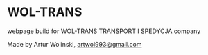 # WOL-TRANS

webpage build for WOL-TRANS  TRANSPORT I SPEDYCJA company

Made by Artur Wolinski, artwol993@gmail.com
